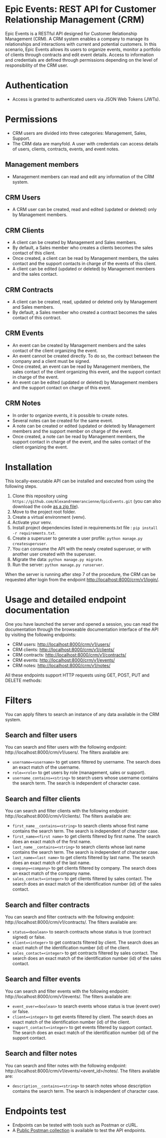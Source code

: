 # Epic Events: REST API for Customer Relationship Management (CRM)
Epic Events is a RESTful API designed for Customer Relationship Management (CRM). A CRM system enables a company to manage its relationships and interactions with current and potential customers. In this scenario, Epic Events allows its users to organize events, monitor a portfolio of clients through contracts and edit event details. Access to information and credentials are defined through permissions depending on the level of responsibility of the CRM user.  

# Authentication

* Access is granted to authenticated users via JSON Web Tokens (JWTs).

# Permissions
* CRM users are divided into three categories: Management, Sales, Support.
* The CRM data are manyfold. A user with credentials can access details of users, clients, contracts, events, and event notes.
## Management members
* Management members can read and edit any information of the CRM system.
## CRM Users
* A CRM user can be created, read and edited (updated or deleted) only by Management members.
## CRM Clients
* A client can be created by Management and Sales members.
* By default, a Sales member who creates a clients becomes the sales contact of this client.
* Once created, a client can be read by Management members, the sales contact and the support contacts in charge of the events of this client.
* A client can be edited (updated or deleted) by Management members and the sales contact.
## CRM Contracts
* A client can be created, read, updated or deleted only by Management and Sales members.
* By default, a Sales member who created a contract becomes the sales contact of this contract.
## CRM Events
* An event can be created by Management members and the sales contact of the client organizing the event.
* An event cannot be created directly. To do so, the contract between the company and a client must be signed.
* Once created, an event can be read by Management members, the sales contact of the client organizing this event, and the support contact in charge of the event.
* An event can be edited (updated or deleted) by Management members and the support contact on charge of this event.
## CRM Notes
* In order to organize events, it is possible to create notes.
* Several notes can be created for the same event.
* A note can be created or edited (updated or deleted) by Management members and the support member on charge of the event.
* Once created, a note can be read by Management members, the support contact in charge of the event, and the sales contact of the client organizing the event.  

# Installation  

This locally-executable API can be installed and executed from using the following steps.
1.	Clone this repository using `https://github.com/Alexandremerancienne/EpicEvents.git` (you can also download the code [as a zip file](https://github.com/Alexandremerancienne/EpicEvents/archive/refs/heads/main.zip)).
2.	Move to the project root folder.
3.	Create a virtual environment (venv).
4.	Activate your venv.
5.	Install project dependencies listed in requirements.txt file : `pip install -r requirements.txt`.
6.	Create a superuser to generate a user profile: `python manage.py createsuperuser`.
7.	You can consume the API with the newly created superuser, or with another user created with the superuser.
8.	Migrate the data: `python manage.py migrate`.
9.	Run the server: `python manage.py runserver`.  

When the server is running after step 7 of the procedure, the CRM can be requested after login from the endpoint [http://localhost:8000/crm/v1/login/](http://localhost:8000/crm/v1/login/).

# Usage and detailed endpoint documentation

One you have launched the server and opened a session, you can read the documentation through the browseable documentation interface of the API by visiting the following endpoints: 
* CRM users: [http://localhost:8000/crm/v1/users/](http://localhost:8000/crm/v1/users/)
* CRM clients: [http://localhost:8000/crm/v1/clients/](http://localhost:8000/crm/v1/clients/)
* CRM contracts: [http://localhost:8000/crm/v1/contracts/](http://localhost:8000/crm/v1/contracts/)
* CRM events: [http://localhost:8000/crm/v1/events/](http://localhost:8000/crm/v1/events/)
* CRM notes: [http://localhost:8000/crm/v1/notes/](http://localhost:8000/crm/v1/events/<event_id>/notes/)  

All these endpoints support HTTP requests using GET, POST, PUT and DELETE methods:

# Filters
You can apply filters to search an instance of any data available in the CRM system.
## Search and filter users
You can search and filter users with the following endpoint: http://localhost:8000/crm/v1/users/. The filters available are:
* `username=<username>` to get users filtered by username. The search does an exact match of the username.
* `role=<role>` to get users by role (management, sales or support).
* `username_contains=<string>` to search users whose username contains the search term. The search is independent of character case.

## Search and filter clients
You can search and filter clients with the following endpoint: http://localhost:8000/crm/v1/clients/. The filters available are:
* `first_name__contains=<string>` to search clients whose first name contains the search term. The search is independent of character case.
* `first_name=<first name>` to get clients filtered by first name. The search does an exact match of the first name.
* `last_name__contains=<string>` to search clients whose last name contains the search term. The search is independent of character case.
* `last_name=<last name>` to get clients filtered by last name. The search does an exact match of the last name.
* `company=<company>` to get clients filtered by company. The search does an exact match of the company name.
* `sales_contact=<integer>` to get clients filtered by sales contact. The search does an exact match of the identification number (id) of the sales contact.


## Search and filter contracts
You can search and filter contracts with the following endpoint: http://localhost:8000/crm/v1/contracts/. The filters available are:
* `status=<boolean>` to search contracts whose status is true (contract signed) or false.
* `client=<integer>` to get contracts filtered by client. The search does an exact match of the identification number (id) of the client.
* `sales_contact=<integer>` to get contracts filtered by sales contact. The search does an exact match of the identification number (id) of the sales contact.

## Search and filter events
You can search and filter events with the following endpoint: http://localhost:8000/crm/v1/events/. The filters available are:
* `event_over=<boolean>` to search events whose status is true (event over) or false.
* `client=<integer>` to get events filtered by client. The search does an exact match of the identification number (id) of the client.
* `support_contact=<integer>` to get events filtered by support contact. The search does an exact match of the identification number (id) of the support contact.

## Search and filter notes
You can search and filter notes with the following endpoint: http://localhost:8000/crm/v1/events/<event_id>/notes/. The filters available are:
* `description__contains=<string>` to search notes whose description contains the search term. The search is independent of character case.

# Endpoints test
* Endpoints can be tested with tools such as Postman or cURL.
* A [Public Postman collection]( https://documenter.getpostman.com/view/15000046/TzzDLbHx) is available to test the API endpoints.
